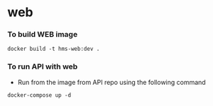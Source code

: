 # web

### To build WEB image
``` docker build -t hms-web:dev . ```

### To run API with web
- Run from the image from API repo using the following command

``` docker-compose up -d ```